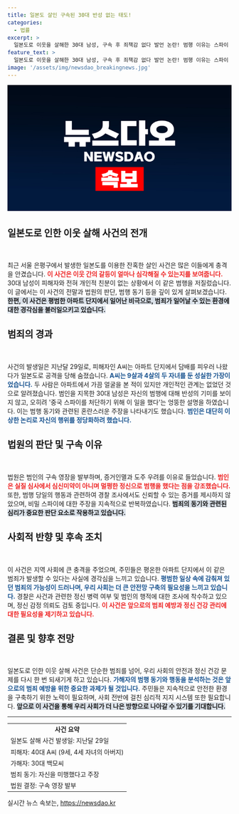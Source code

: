 ```yaml
---
title: 일본도 살인 구속된 30대 반성 없는 태도!
categories:
  - 법률
excerpt: >
  일본도로 이웃을 살해한 30대 남성, 구속 후 죄책감 없다 발언 논란! 범행 이유는 스파이 처단? 경찰의 정신 감정 여부도 주목됩니다. 당신의 이웃이 겪은 충격적인 사건의 전말을 확인하세요!
feature_text: >
  일본도로 이웃을 살해한 30대 남성, 구속 후 죄책감 없다 발언 논란! 범행 이유는 스파이 처단? 경찰의 정신 감정 여부도 주목됩니다. 당신의 이웃이 겪은 충격적인 사건의 전말을 확인하세요!
image: '/assets/img/newsdao_breakingnews.jpg'
---
```


<p><img src="/assets/img/newsdao_breakingnews.jpg" alt="cryptoinkorea 속보" /></p>

<h2 data-ke-size="size26">일본도로 인한 이웃 살해 사건의 전개</h2>

<p data-ke-size="size16">&nbsp;</p>

<p>최근 서울 은평구에서 발생한 일본도를 이용한 잔혹한 살인 사건은 많은 이들에게 충격을 안겼습니다. <b><span style="color: #ee2323;">이 사건은 이웃 간의 갈등이 얼마나 심각해질 수 있는지를 보여줍니다.</span></b> 30대 남성이 피해자와 전혀 개인적 친분이 없는 상황에서 이 같은 범행을 저질렀습니다. 이 글에서는 이 사건의 전말과 법원의 판단, 범행 동기 등을 깊이 있게 살펴보겠습니다. <b><span style="background-color: #21538527;">한편, 이 사건은 평범한 아파트 단지에서 일어난 비극으로, 범죄가 일어날 수 있는 환경에 대한 경각심을 불러일으키고 있습니다.</span></b></p>

<h2 data-ke-size="size26">범죄의 경과</h2>

<p data-ke-size="size16">&nbsp;</p>

<p>사건의 발생일은 지난달 29일로, 피해자인 A씨는 아파트 단지에서 담배를 피우러 나왔다가 일본도로 공격을 당해 숨졌습니다. <b><span style="color: #1a5490;">A씨는 9살과 4살의 두 자녀를 둔 성실한 가장이었습니다.</span></b> 두 사람은 아파트에서 가끔 얼굴을 본 적이 있지만 개인적인 관계는 없었던 것으로 알려졌습니다. 범인을 지목한 30대 남성은 자신의 범행에 대해 반성의 기미를 보이지 않고, 오히려 '중국 스파이를 처단하기 위해 이 일을 했다'는 엉뚱한 설명을 하였습니다. 이는 범행 동기와 관련된 혼란스러운 주장을 나타내기도 했습니다. <b><span style="color: #1a5490;">범인은 대단히 이상한 논리로 자신의 행위를 정당화하려 했습니다.</span></b></p>

<h2 data-ke-size="size26">법원의 판단 및 구속 이유</h2>

<p data-ke-size="size16">&nbsp;</p>

<p>법원은 범인의 구속 영장을 발부하며, 증거인멸과 도주 우려를 이유로 들었습니다. <b><span style="color: #ee2323;">범인은 실질 심사에서 심신미약이 아니며 멀쩡한 정신으로 범행을 했다는 점을 강조했습니다.</span></b> 또한, 범행 당일의 행동과 관련하여 경찰 조사에서도 신뢰할 수 있는 증거를 제시하지 않았으며, 비밀 스파이에 대한 주장을 지속적으로 반복하였습니다. <b><span style="background-color: #21538527;">범죄의 동기와 관련된 심리가 중요한 판단 요소로 작용하고 있습니다.</span></b></p>

<h2 data-ke-size="size26">사회적 반향 및 후속 조치</h2>

<p data-ke-size="size16">&nbsp;</p>

<p>이 사건은 지역 사회에 큰 충격을 주었으며, 주민들은 평온한 아파트 단지에서 이 같은 범죄가 발생할 수 있다는 사실에 경각심을 느끼고 있습니다. <b><span style="color: #1a5490;">평범한 일상 속에 감춰져 있던 범죄의 가능성이 드러나며, 우리 사회는 더 큰 안전망 구축의 필요성을 느끼고 있습니다.</span></b> 경찰은 사건과 관련한 정신 병력 여부 및 범인의 행적에 대한 조사에 착수하고 있으며, 정신 감정 의뢰도 검토 중입니다. <b><span style="color: #ee2323;">이 사건은 앞으로의 범죄 예방과 정신 건강 관리에 대한 필요성을 제기하고 있습니다.</span></b></p>

<h2 data-ke-size="size26">결론 및 향후 전망</h2>

<p data-ke-size="size16">&nbsp;</p>

<p>일본도로 인한 이웃 살해 사건은 단순한 범죄를 넘어, 우리 사회의 안전과 정신 건강 문제를 다시 한 번 되새기게 하고 있습니다. <b><span style="color: #1a5490;">가해자의 범행 동기와 행동을 분석하는 것은 앞으로의 범죄 예방을 위한 중요한 과제가 될 것입니다.</span></b> 주민들은 지속적으로 안전한 환경을 구축하기 위한 노력이 필요하며, 사회 전반에 걸친 심리적 지지 시스템 또한 필요합니다. <b><span style="background-color: #21538527;">앞으로 이 사건을 통해 우리 사회가 더 나은 방향으로 나아갈 수 있기를 기대합니다.</span></b></p>

<hr>

<table>
    <tr>
        <td style="text-align: center; height: 17px;"><b>사건 요약</b></td>
    </tr>
    <tr>
        <td>일본도 살해 사건 발생일: 지난달 29일</td>
    </tr>
    <tr>
        <td>피해자: 40대 A씨 (9세, 4세 자녀의 아버지)</td>
    </tr>
    <tr>
        <td>가해자: 30대 백모씨</td>
    </tr>
    <tr>
        <td>범죄 동기: 자신을 미행했다고 주장</td>
    </tr>
    <tr>
        <td>법원 결정: 구속 영장 발부</td>
    </tr>
</table>
실시간 뉴스 속보는, <a href="https://newsdao.kr" rel="dofollow">https://newsdao.kr</a>


